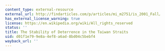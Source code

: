 ```yaml
---
content_type: external-resource
external_url: http://findarticles.com/p/articles/mi_m2751/is_2001_Fall/ai_79354158/
has_external_license_warning: true
license: https://en.wikipedia.org/wiki/All_rights_reserved
status: ''
title: The Stability of Deterrence in the Taiwan Straits
uid: d01f1e79-9e8a-4ef8-a6ad-8bd04c5bebf4
wayback_url: ''
---
```

